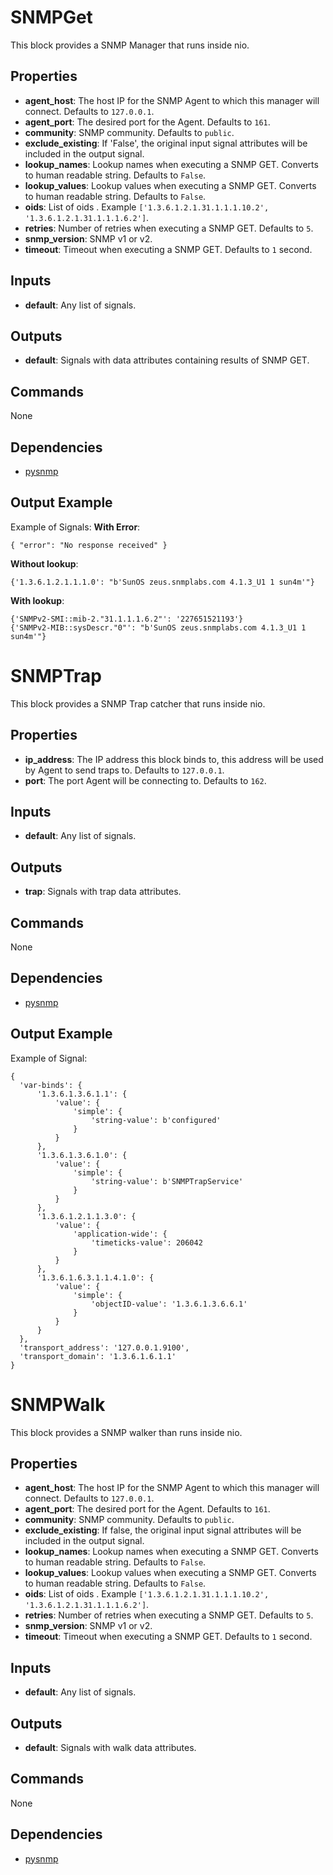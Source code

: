 SNMPGet
=======
This block provides a SNMP Manager that runs inside nio.

Properties
----------
- **agent_host**: The host IP for the SNMP Agent to which this manager will connect. Defaults to `127.0.0.1`.
- **agent_port**: The desired port for the Agent. Defaults to `161`.
- **community**: SNMP community. Defaults to `public`.
- **exclude_existing**: If 'False', the original input signal attributes will be included in the output signal.
- **lookup_names**: Lookup names when executing a SNMP GET. Converts to human readable string. Defaults to `False`.
- **lookup_values**: Lookup values when executing a SNMP GET. Converts to human readable string. Defaults to `False`.
- **oids**: List of oids . Example `['1.3.6.1.2.1.31.1.1.1.10.2', '1.3.6.1.2.1.31.1.1.1.6.2']`.
- **retries**: Number of retries when executing a SNMP GET. Defaults to `5`.
- **snmp_version**: SNMP v1 or v2.
- **timeout**: Timeout when executing a SNMP GET. Defaults to `1` second.

Inputs
------
- **default**: Any list of signals.

Outputs
-------
- **default**: Signals with data attributes containing results of SNMP GET.

Commands
--------
None

Dependencies
------------
-   [pysnmp](https://pypi.python.org/pypi/pysnmp/)

Output Example
--------------
Example of Signals:
  **With Error**:
  ```
  { "error": "No response received" }
  ```
  **Without lookup**:
  ```
  {'1.3.6.1.2.1.1.1.0': "b'SunOS zeus.snmplabs.com 4.1.3_U1 1 sun4m'"}
  ```
  **With lookup**:
  ```
  {'SNMPv2-SMI::mib-2."31.1.1.1.6.2"': '227651521193'}
  {'SNMPv2-MIB::sysDescr."0"': "b'SunOS zeus.snmplabs.com 4.1.3_U1 1 sun4m'"}
  ```

SNMPTrap
========
This block provides a SNMP Trap catcher that runs inside nio.

Properties
----------
- **ip_address**: The IP address this block binds to, this address will be used by Agent to send traps to. Defaults to `127.0.0.1`.
- **port**: The port Agent will be connecting to. Defaults to `162`.

Inputs
------
- **default**: Any list of signals.

Outputs
-------
- **trap**: Signals with trap data attributes.

Commands
--------
None

Dependencies
------------
-   [pysnmp](https://pypi.python.org/pypi/pysnmp/)

Output Example
--------------
Example of Signal:
  ```
  {
  	'var-binds': {
  		'1.3.6.1.3.6.1.1': {
  			'value': {
  				'simple': {
  					'string-value': b'configured'
  				}
  			}
  		},
     	'1.3.6.1.3.6.1.0': {
     		'value': {
     			'simple': {
     				'string-value': b'SNMPTrapService'
     			}
     		}
     	},
     	'1.3.6.1.2.1.1.3.0': {
     		'value': {
     			'application-wide': {
     				'timeticks-value': 206042
     			}
     		}
     	},
     	'1.3.6.1.6.3.1.1.4.1.0': {
     		'value': {
     			'simple': {
     				'objectID-value': '1.3.6.1.3.6.6.1'
     			}
     		}
     	}
    },
	'transport_address': '127.0.0.1.9100',
  	'transport_domain': '1.3.6.1.6.1.1'
  }
  ```

SNMPWalk
========
This block provides a SNMP walker than runs inside nio.

Properties
----------
- **agent_host**: The host IP for the SNMP Agent to which this manager will connect. Defaults to `127.0.0.1`.
- **agent_port**: The desired port for the Agent. Defaults to `161`.
- **community**: SNMP community. Defaults to `public`.
- **exclude_existing**: If false, the original input signal attributes will be included in the output signal.
- **lookup_names**: Lookup names when executing a SNMP GET. Converts to human readable string. Defaults to `False`.
- **lookup_values**: Lookup values when executing a SNMP GET. Converts to human readable string. Defaults to `False`.
- **oids**: List of oids . Example `['1.3.6.1.2.1.31.1.1.1.10.2', '1.3.6.1.2.1.31.1.1.1.6.2']`.
- **retries**: Number of retries when executing a SNMP GET. Defaults to `5`.
- **snmp_version**: SNMP v1 or v2.
- **timeout**: Timeout when executing a SNMP GET. Defaults to `1` second.

Inputs
------
- **default**: Any list of signals.

Outputs
-------
- **default**: Signals with walk data attributes.

Commands
--------
None

Dependencies
------------
-   [pysnmp](https://pypi.python.org/pypi/pysnmp/)
